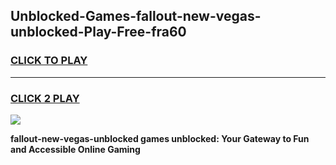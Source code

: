 
## Unblocked-Games-fallout-new-vegas-unblocked-Play-Free-fra60
<h3>
<a href="https://premium76.site?title=fallout-new-vegas-unblocked&ref=12A">CLICK TO PLAY</a></h3>
<hr>

<h3>
<a href="https://premium76.site?title=fallout-new-vegas-unblocked&ref=12A">CLICK 2 PLAY</a>
  
</h3>

<a href="https://premium76.site?title=fallout-new-vegas-unblocked&ref=12A"><img src="https://clearcache.store/games.png"></a>


**fallout-new-vegas-unblocked games unblocked: Your Gateway to Fun and Accessible Online Gaming**

